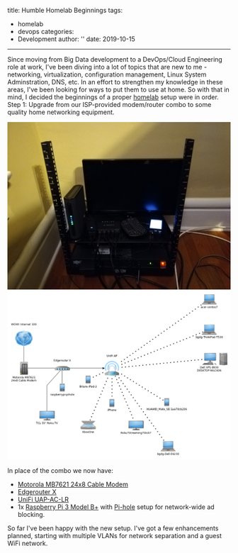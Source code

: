 title: Humble Homelab Beginnings
tags:
- homelab
- devops
categories:
- Development
author: ''
date: 2019-10-15
---
Since moving from Big Data development to a DevOps/Cloud Engineering role at work, I've been diving into a lot of topics that are new to me - networking, virtualization, configuration management, Linux System Adminstration, DNS, etc. In an effort to strengthen my knowledge in these areas, I've been looking for ways to put them to use at home. So with that in mind, I decided the beginnings of a proper [homelab](https://www.reddit.com/r/homelab/) setup were in order. Step 1: Upgrade from our ISP-provided modem/router combo to some quality home networking equipment.

<!-- ![My homelab rack](./humble-homelab-beginnings/homelab-setup.jpg) -->

<div class="container-fluid">
    <div class="row">
        <div class="col-lg-6">
            <img src="/2019/10/15/humble-homelab-beginnings/homelab-setup.jpg" alt="My homelab rack">
        </div>
        <div class="col-lg-6">
            <img src="/2019/10/15/humble-homelab-beginnings/homelab-outline-9-29-19.png" alt="Network diagram of my homelab">
        </div>
    </div>
</div>

In place of the combo we now have:
- [Motorola MB7621 24x8 Cable Modem](https://motorolanetwork.com/mb7621.html)
- [Edgerouter X](https://www.ui.com/edgemax/edgerouter-x/)
- [UniFi UAP-AC-LR](https://www.ui.com/unifi/unifi-ap-ac-lr/)
- 1x [Raspberry Pi 3 Model B+](https://www.raspberrypi.org/products/raspberry-pi-3-model-b-plus/) with [Pi-hole](https://pi-hole.net/) setup for network-wide ad blocking.

So far I've been happy with the new setup. I've got a few enhancements planned, starting with multiple VLANs for network separation and a guest WiFi network.

<!-- ![Network diagram of my homelab](./humble-homelab-beginnings/homelab-outline-9-29-19.png) -->
